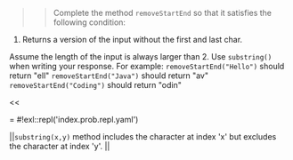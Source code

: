 >>Complete the method <code>removeStartEnd</code> so that it satisfies the following condition:
<ol>
<li>Returns a version of the input without the first and last char.</li>
</ol>
<p>Assume the length of the input is always larger than 2.
Use <code>substring()</code> when writing your response.
For example:
<code>removeStartEnd("Hello")</code> should return "ell"
<code>removeStartEnd("Java")</code> should return "av"
<code>removeStartEnd("Coding")</code> should return "odin"</p><<

= #!exl::repl('index.prob.repl.yaml')

||<code>substring(x,y)</code> method includes the character at index 'x' but excludes the character at index 'y'. ||
